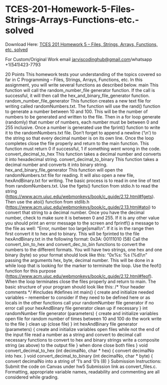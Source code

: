 # TCES-201-Homework-5-Files-Strings-Arrays-Functions-etc.-solved

Download Here: [TCES 201 Homework 5 – Files, Strings, Arrays, Functions, etc. solved](https://jarviscodinghub.com/assignment/homework-5-files-strings-arrays-functions-etc-solution/)

For Custom/Original Work email jarviscodinghub@gmail.com/whatsapp +1(541)423-7793

20 Points
This homework tests your understanding of the topics covered so far in C Programming –
Files, Strings, Arrays, Functions, etc.
In this assignment, you will write several functions as described below.
main
This function will call the random_number_file generator function. If the call is successful, it will
then call the hex_and_binary_file_generator function.
random_number_file_generator
This function creates a new text file for writing called randomNumbers.txt. The function will use
the rand() function to generate a number between 10 and 100. This will be the number of
numbers to be generated and written to the file. Then in a for loop generate (randomly) that
number of numbers, each number must be between 0 and 255 inclusive. Once a number is
generated use the fprint() function to write it to the randomNumbers.txt file. Don’t forget to append
a newline (‘\n’) to the string so that every decimal number is on its own line. Once the loop
completes close the file properly and return to the main function. This function must return 0 if
successful, 1 if something went wrong in the code.
convert_decimal_to_hex
This function takes a decimal number and converts it into hexadecimal string.
convert_decimal_to_binary
This function takes a decimal number and converts it into binary string.
hex_and_binary_file_generator
This function will open the randomNumbers.txt file for reading. It will also open a new file,
hexAndBinary.txt for writing. The basic process is to read in one line of text from
randomNumbers.txt. Use the fgets() function from stdio.h to read the string
(https://www.acm.uiuc.edu/webmonkeys/book/c_guide/2.12.html#fgets). Then use the atoi()
function from stdlib.h (https://www.acm.uiuc.edu/webmonkeys/book/c_guide/2.13.html#atoi) to
convert that string to a decimal number. Once you have the decimal number, check to make sure
it is between 0 and 255. If it is any other value you should print an error message to the screen
and fprintf() a message to the file as well: “Error, number too large|small\n”. If it is in the range
then first convert it to hex and to binary. This will be fprinted to the file hexAndBinary.txt in the
following format:
0x3A: 00111010 (58)
Call the convert_bin_to_hex and convert_dec_to_bin functions to convert the numbers to the
different formats. You will have two strings, one hex and one binary (byte) so your format should
look like this: “0x%s: %s (%d)\n” passing the arguments hex, byte, decimal number.
This will be done in a while loop that is looking for the marker to terminate the loop. Use
the feof() function for this purpose
(https://www.acm.uiuc.edu/webmonkeys/book/c_guide/2.12.html#feof). When the loop terminates
close the files properly and return to main.
The basic structure of your program should look like this:
/* Your header comments */
#includes
#defines
int main() {
create and initialize needed variables – remember to consider if they need to be defined here
or as locals in the other functions
call your randomNumber file generator
if no error call your hexAndBinary file generator
clean up if necessary
}
int randomNumber file generator (parameters) {
create and initialize variables
open file
for random number of times between 10 and 100
do the work
write to the file
}
clean up (close file)
}
int hexAndBinary file generator (parameters) {
create and initialize variables
open files
while not the end of the input file
read a number as a string and convert to decimal
call necessary functions to convert to hex and binary strings
write a composite string (as above) to the output file
} when done
close both files
}
void convert_decimal_to_hex (int decimalNo, char * hex) {
convert decimalNo into hex.
}
void convert_decimal_to_binary (int decimalNo, char * byte) {
convert decimalNo into a string of ‘1’s and ‘0’s (8)
}
Submission Instructions: Submit the code on Canvas under hw5 Submission link as
convert_files.c. Formatting, appropriate variable names, readability and commenting are all
considered while grading.

